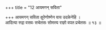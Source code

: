 +++
title = "12 आयमगन् सविता"

+++
आयमगन् सविता क्षुरेणोष्णेन वाय उदकेनेहि ।  
आदित्या रुद्रा वसवः सचेतसः सोमस्य राज्ञो वपत प्रचेतसः ॥ १३ ॥
